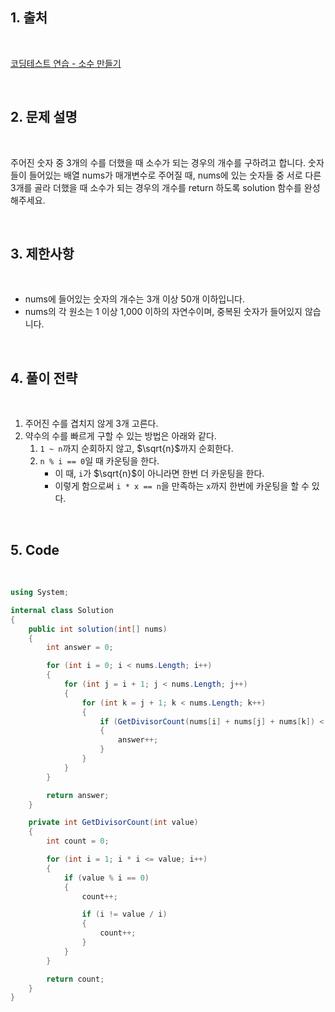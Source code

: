 ## 1. 출처

<br>

[코딩테스트 연습 - 소수 만들기](https://school.programmers.co.kr/learn/courses/30/lessons/12977)

<br>

## 2. 문제 설명

<br>

주어진 숫자 중 3개의 수를 더했을 때 소수가 되는 경우의 개수를 구하려고 합니다. 숫자들이 들어있는 배열 nums가 매개변수로 주어질 때, nums에 있는 숫자들 중 서로 다른 3개를 골라 더했을 때 소수가 되는 경우의 개수를 return 하도록 solution 함수를 완성해주세요.

<br>

## 3. 제한사항

<br>

- nums에 들어있는 숫자의 개수는 3개 이상 50개 이하입니다.
- nums의 각 원소는 1 이상 1,000 이하의 자연수이며, 중복된 숫자가 들어있지 않습니다.

<br>

## 4. 풀이 전략

<br>
 
1. 주어진 수를 겹치지 않게 3개 고른다.
2. 약수의 수를 빠르게 구할 수 있는 방법은 아래와 같다.
    1. `1 ~ n`까지 순회하지 않고, $\sqrt{n}$까지 순회한다.
    2. `n % i == 0`일 때 카운팅을 한다.
        - 이 때, `i`가 $\sqrt{n}$이 아니라면 한번 더 카운팅을 한다.
        - 이렇게 함으로써 `i * x == n`을 만족하는 `x`까지 한번에 카운팅을 할 수 있다.

<br>

## 5. Code

<br>

```cs
using System;

internal class Solution
{
    public int solution(int[] nums)
    {
        int answer = 0;

        for (int i = 0; i < nums.Length; i++)
        {
            for (int j = i + 1; j < nums.Length; j++)
            {
                for (int k = j + 1; k < nums.Length; k++)
                {
                    if (GetDivisorCount(nums[i] + nums[j] + nums[k]) < 3)
                    {
                        answer++;
                    }
                }
            }
        }

        return answer;
    }

    private int GetDivisorCount(int value)
    {
        int count = 0;

        for (int i = 1; i * i <= value; i++)
        {
            if (value % i == 0)
            {
                count++;

                if (i != value / i)
                {
                    count++;
                }
            }
        }

        return count;
    }
}
```
